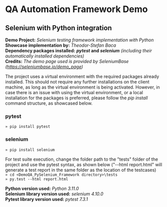 # QA Automation Framework Demo
## Selenium with Python integration

**Demo Project:** *Selenium testing framework implementation with Python*  
**Showcase implementation by:** *Theodor-Stefan Baca*  
**Dependency packages installed:** **_pytest_ and _selenium_** *(including their automatically installed dependencies)*  
**Credits:** *The demo page used is provided by SeleniumBase (https://seleniumbase.io/demo_page)*

The project uses a virtual environment with the required packages already installed. This should not require any further installations on the client machine, as long as the virtual environment is being activated. However, in case there is an issue with using the virtual environment, or a local installation for the packages is preferred, please follow the *pip install* command structure, as showcased below.

### pytest
`» pip install pytest`

### selenium
`» pip install selenium`  

For test suite execution, change the folder path to the "tests" folder of the project and use the pytest syntax, as shown below ("--html report.html" will generate a test report in the same folder as the location of the testcases)    
`» cd <DemoQA_PySelenium_Framework directory>\tests`  
`» py.test --html report.html` 

**Python version used:** *Python 3.11.0*  
**Selenium library version used:** *selenium 4.10.0*  
**Pytest library version used:** *pytest 7.3.1*  

